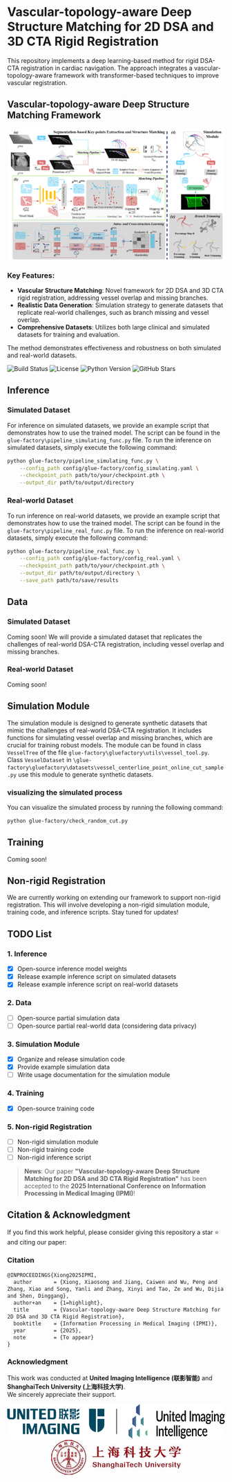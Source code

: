 # Vascular-topology-aware Deep Structure Matching for 2D DSA and 3D CTA Rigid Registration
This repository implements a deep learning-based method for rigid DSA-CTA registration in cardiac navigation. The approach integrates a vascular-topology-aware framework with transformer-based techniques to improve vascular registration.
## Vascular-topology-aware Deep Structure Matching Framework
![Project Diagram](IPMI_pipeline.png) 
### Key Features:
- **Vascular Structure Matching**: Novel framework for 2D DSA and 3D CTA rigid registration, addressing vessel overlap and missing branches.
- **Realistic Data Generation**: Simulation strategy to generate datasets that replicate real-world challenges, such as branch missing and vessel overlap.
- **Comprehensive Datasets**: Utilizes both large clinical and simulated datasets for training and evaluation.

The method demonstrates effectiveness and robustness on both simulated and real-world datasets.

![Build Status](https://img.shields.io/badge/build-passing-brightgreen)
![License](https://img.shields.io/badge/license-MIT-blue)
![Python Version](https://img.shields.io/badge/python-3.7%2B-blue)
![GitHub Stars](https://img.shields.io/github/stars/xxsxxsxxs666/2D-3DCoronary?style=social)

## Inference
### Simulated Dataset
For inference on simulated datasets, we provide an example script that demonstrates how to use the trained model. The script can be found in the `glue-factory\pipeline_simulating_func.py` file.
To run the inference on simulated datasets, simply execute the following command:
```bash
python glue-factory/pipeline_simulating_func.py \
    --config_path config/glue-factory/config_simulating.yaml \
    --checkpoint_path path/to/your/checkpoint.pth \
    --output_dir path/to/output/directory
```
### Real-world Dataset
To run inference on real-world datasets, we provide an example script that demonstrates how to use the trained model. The script can be found in the `glue-factory\pipeline_real_func.py` file.
To run the inference on real-world datasets, simply execute the following command:
```bash
python glue-factory/pipeline_real_func.py \
    --config_path config/glue-factory/config_real.yaml \
    --checkpoint_path path/to/your/checkpoint.pth \
    --output_dir path/to/output/directory \
    --save_path path/to/save/results
```

## Data
### Simulated Dataset
Coming soon! We will provide a simulated dataset that replicates the challenges of real-world DSA-CTA registration, including vessel overlap and missing branches.
### Real-world Dataset
Coming soon!

## Simulation Module
The simulation module is designed to generate synthetic datasets that mimic the challenges of real-world DSA-CTA registration. It includes functions for simulating vessel overlap and missing branches, which are crucial for training robust models.
The module can be found in class `VesselTree` of the file `glue-factory\gluefactory\utils\vessel_tool.py`. Class `VesselDataset` in `\glue-factory\gluefactory\datasets\vessel_centerline_point_online_cut_sample.py` use this module to generate synthetic datasets.
### visualizing the simulated process
You can visualize the simulated process by running the following command:
```bash
python glue-factory/check_random_cut.py
```

## Training
Coming soon!

## Non-rigid Registration
We are currently working on extending our framework to support non-rigid registration. This will involve developing a non-rigid simulation module, training code, and inference scripts. Stay tuned for updates!

## TODO List
### 1. Inference  
- [x] Open-source inference model weights  
- [x] Release example inference script on simulated datasets
- [x] Release example inference script on real-world datasets
### 2. Data  
- [ ] Open-source partial simulation data  
- [ ] Open-source partial real-world data (considering data privacy)  
### 3. Simulation Module  
- [x] Organize and release simulation code  
- [x] Provide example simulation data  
- [ ] Write usage documentation for the simulation module  
### 4. Training  
- [x] Open-source training code  

### 5. Non-rigid Registration  
- [ ] Non-rigid simulation module
- [ ] Non-rigid training code
- [ ] Non-rigid inference script

> **News**: Our paper **"Vascular-topology-aware Deep Structure Matching for 2D DSA and 3D CTA Rigid Registration"** has been accepted to the **2025 International Conference on Information Processing in Medical Imaging (IPMI)**! 


## Citation & Acknowledgment

If you find this work helpful, please consider giving this repository a star ⭐ and citing our paper:
### Citation
```
@INPROCEEDINGS{Xiong2025IPMI,
  author       = {Xiong, Xiaosong and Jiang, Caiwen and Wu, Peng and Zhang, Xiao and Song, Yanli and Zhang, Xinyi and Tao, Ze and Wu, Dijia and Shen, Dinggang},
  author+an    = {1=highlight},
  title        = {Vascular-topology-aware Deep Structure Matching for 2D DSA and 3D CTA Rigid Registration},
  booktitle    = {Information Processing in Medical Imaging (IPMI)},
  year         = {2025},
  note         = {To appear}
}
```

### Acknowledgment
This work was conducted at **United Imaging Intelligence (联影智能)** and **ShanghaiTech University (上海科技大学)**.  
We sincerely appreciate their support.

<p align="center">
  <img src="assets/logo_uii.png" alt="United Imaging Intelligence Logo" height="80">
  <img src="assets/shanghaitech.png" alt="ShanghaiTech University Logo" height="80">
</p>